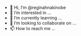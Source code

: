 - 👋 Hi, I’m @reginahnakinobe
- 👀 I’m interested in ...
- 🌱 I’m currently learning ...
- 💞️ I’m looking to collaborate on ...
- 📫 How to reach me ...

<!---
reginahnakinobe/reginahnakinobe is a ✨ special ✨ repository because its `README.md` (this file) appears on your GitHub profile.
You can click the Preview link to take a look at your changes.
--->
